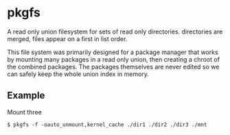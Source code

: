 # pkgfs 

A read only union filesystem for sets of read only directories.
directories are merged, files appear on a first in list order.

This file system was primarily designed for a package manager
that works by mounting many packages in a read only union, then creating
a chroot of the combined packages. The packages themselves are never edited
so we can safely keep the whole union index in memory.

## Example 

Mount three 

```
$ pkgfs -f -oauto_unmount,kernel_cache ./dir1 ./dir2 ./dir3 ./mnt
```

